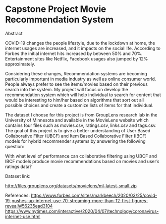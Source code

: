 # Capstone Project Movie Recommendation System

Abstract

COVID-19 changes the people lifestyle, due to the lockdown at home, the internet usages are increased, and it impacts on the social life. According to Forbes the initial internet hits increased by between 50% and 70%. Entertainment sites like Netflix, Facebook usages also jumped by 12% approximately.

Considering these changes, Recommendation systems are becoming particularly important in media industry as well as online consumer world. People always prefer to see the items/movies based on their previous search into the system. My project will focus on develop the recommendation system which will help individual to search for content that would be interesting to him/her based on algorithms that sort out all possible choices and create a customize lists of items for that individual.

The dataset I choose for this project is from GroupLens research lab in the University of Minnesota and available in the MovieLens website which contains four files such as movies.csv, ratings.csv, links.csv and tags.csv. The goal of this project is to give a better understanding of User Based Collaborative Filter (UBCF) and Item Based Collaborative
Filter (IBCF) models for hybrid recommender systems by answering the following question:

   With what level of performance can collaborative filtering using UBCF and IBCF models produce movie recommendations based on movies and user’s ratings data?

Dataset link:

http://files.grouplens.org/datasets/movielens/ml-latest-small.zip

References:
https://www.forbes.com/sites/markbeech/2020/03/25/covid-19-pushes-up-internet-use-70-streaming-more-than-12-first-figures-reveal/#56235ead3104
https://www.nytimes.com/interactive/2020/04/07/technology/coronavirus-internet-use.html
